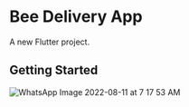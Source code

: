 # Bee Delivery App

A new Flutter project.

## Getting Started


![WhatsApp Image 2022-08-11 at 7 17 53 AM](https://user-images.githubusercontent.com/61329182/185790157-e1a03ae9-086f-4abd-a738-8c85b2fcab9b.jpeg)
